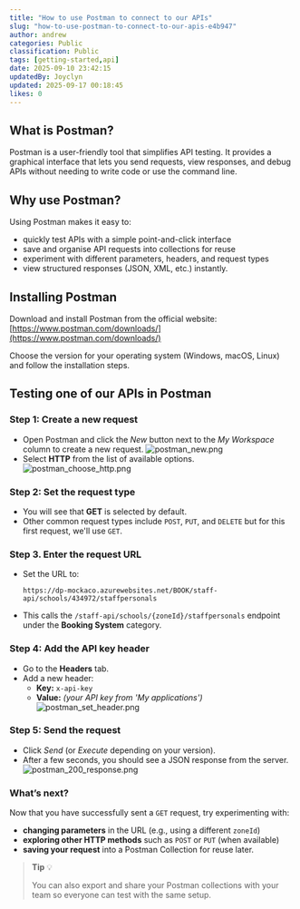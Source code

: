 ```yaml
---
title: "How to use Postman to connect to our APIs"
slug: "how-to-use-postman-to-connect-to-our-apis-e4b947"
author: andrew
categories: Public
classification: Public
tags: [getting-started,api]
date: 2025-09-10 23:42:15 
updatedBy: Joyclyn
updated: 2025-09-17 00:18:45 
likes: 0
---
```


## What is Postman?  

Postman is a user-friendly tool that simplifies API testing. It provides a graphical interface that lets you send requests, view responses, and debug APIs without needing to write code or use the command line.  

## Why use Postman?  

Using Postman makes it easy to:  

- quickly test APIs with a simple point-and-click interface  
- save and organise API requests into collections for reuse  
- experiment with different parameters, headers, and request types  
- view structured responses (JSON, XML, etc.) instantly.

## Installing Postman  

Download and install Postman from the official website:  [https://www.postman.com/downloads/](https://www.postman.com/downloads/)  

Choose the version for your operating system (Windows, macOS, Linux) and follow the installation steps.  

## Testing one of our APIs in Postman 

### Step 1: Create a new request 
- Open Postman and click the *New* button next to the *My Workspace* column to create a new request.
![postman_new.png](https://sadevportal3.blob.core.windows.net/root/postman_new.png)
- Select **HTTP** from the list of available options. 
![postman_choose_http.png](https://sadevportal3.blob.core.windows.net/root/postman_choose_http.png)

### Step 2: Set the request type
   - You will see that **GET** is selected by default.  
   - Other common request types include `POST`, `PUT`, and `DELETE` but for this first request, we'll use `GET`.  

### Step 3. Enter the request URL
- Set the URL to:  
     ```
     https://dp-mockaco.azurewebsites.net/BOOK/staff-api/schools/434972/staffpersonals
     ```  
- This calls the `/staff-api/schools/{zoneId}/staffpersonals` endpoint under the **Booking System** category.

### Step 4: Add the API key header
   - Go to the **Headers** tab.  
   - Add a new header:  
     - **Key:** `x-api-key`  
     - **Value:** *(your API key from 'My applications')*  
![postman_set_header.png](https://sadevportal3.blob.core.windows.net/root/postman_set_header.png)

### Step 5: Send the request
- Click *Send* (or *Execute* depending on your version).  
- After a few seconds, you should see a JSON response from the server.  
![postman_200_response.png](https://sadevportal3.blob.core.windows.net/root/postman_200_response.png)

### What’s next?
Now that you have successfully sent a `GET` request, try experimenting with:  

- **changing parameters** in the URL (e.g., using a different `zoneId`)  
- **exploring other HTTP methods** such as `POST` or `PUT` (when available)  
- **saving your request** into a Postman Collection for reuse later.

>  **Tip** 💡
> 
> You can also export and share your Postman collections with your team so everyone can test with the same setup.